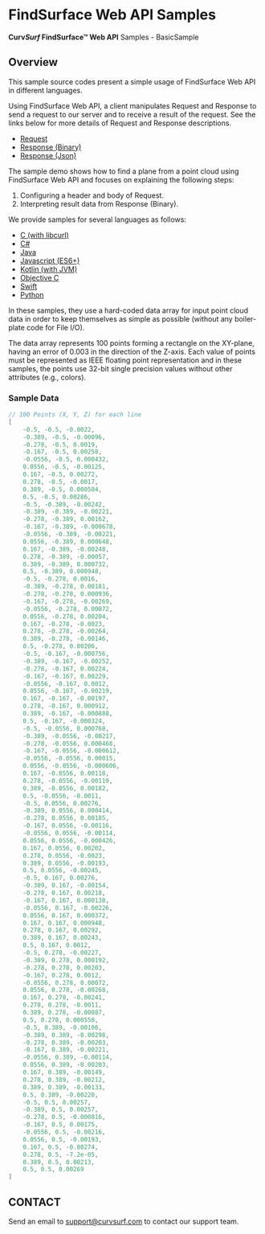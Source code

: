 # FindSurface Web API Samples

**Curv*Surf* FindSurface™ Web API** Samples - BasicSample

## Overview

This sample source codes present a simple usage of FindSurface Web API in different languages.

Using FindSurface Web API, a client manipulates Request and Response to send a request to our server and to receive a result of the request. See the links below for more details of Request and Response descriptions.

- [Request](https://developers.curvsurf.com/Documentation/?PAGE=Web%2Findex.html%3FPAGE%3Drequest.html)
- [Response (Binary)](https://developers.curvsurf.com/Documentation/?PAGE=Web%2Findex.html%3FPAGE%3Dresponse_binary.html)
- [Response (Json)](https://developers.curvsurf.com/Documentation/?PAGE=Web%2Findex.html%3FPAGE%3Dresponse_json.html)

The sample demo shows how to find a plane from a point cloud using FindSurface Web API and focuses on explaining the following steps:

1. Configuring a header and body of Request.
1. Interpreting result data from Response (Binary).

We provide samples for several languages as follows:

- [C (with libcurl)](c/README.md)
- [C#](cs/README.md)
- [Java](java/README.md)
- [Javascript (ES6+)](js/README.md)
- [Kotlin (with JVM)](kotlin_jvm/README.md)
- [Objective C](objc/README.md)
- [Swift](swift/README.md)
- [Python](python/README.md)

In these samples, they use a hard-coded data array for input point cloud data in order to keep themselves as simple as possible (without any boiler-plate code for File I/O).

The data array represents 100 points forming a rectangle on the XY-plane, having an error of 0.003 in the direction of the Z-axis. Each value of points must be represented as IEEE floating point representation and in these samples, the points use 32-bit single precision values without other attributes (e.g., colors).

### Sample Data
```c
// 100 Points (X, Y, Z) for each line
[
	-0.5, -0.5, -0.0022,
	-0.389, -0.5, -0.00096,
	-0.278, -0.5, 0.0019,
	-0.167, -0.5, 0.00258,
	-0.0556, -0.5, 0.000432,
	0.0556, -0.5, -0.00125,
	0.167, -0.5, 0.00272,
	0.278, -0.5, -0.0017,
	0.389, -0.5, 0.000504,
	0.5, -0.5, 0.00286,
	-0.5, -0.389, -0.00242,
	-0.389, -0.389, -0.00221,
	-0.278, -0.389, 0.00162,
	-0.167, -0.389, -0.000678,
	-0.0556, -0.389, -0.00221,
	0.0556, -0.389, 0.000648,
	0.167, -0.389, -0.00248,
	0.278, -0.389, -0.00057,
	0.389, -0.389, 0.000732,
	0.5, -0.389, 0.000948,
	-0.5, -0.278, 0.0016,
	-0.389, -0.278, 0.00181,
	-0.278, -0.278, 0.000936,
	-0.167, -0.278, -0.00269,
	-0.0556, -0.278, 0.00072,
	0.0556, -0.278, 0.00204,
	0.167, -0.278, -0.0023,
	0.278, -0.278, -0.00264,
	0.389, -0.278, -0.00146,
	0.5, -0.278, 0.00206,
	-0.5, -0.167, -0.000756,
	-0.389, -0.167, -0.00252,
	-0.278, -0.167, 0.00224,
	-0.167, -0.167, 0.00229,
	-0.0556, -0.167, 0.0012,
	0.0556, -0.167, -0.00219,
	0.167, -0.167, -0.00197,
	0.278, -0.167, 0.000912,
	0.389, -0.167, -0.000888,
	0.5, -0.167, -0.000324,
	-0.5, -0.0556, 0.000768,
	-0.389, -0.0556, -0.00217,
	-0.278, -0.0556, 0.000468,
	-0.167, -0.0556, -0.000612,
	-0.0556, -0.0556, 0.00015,
	0.0556, -0.0556, -0.000606,
	0.167, -0.0556, 0.00118,
	0.278, -0.0556, -0.00119,
	0.389, -0.0556, 0.00182,
	0.5, -0.0556, -0.0011,
	-0.5, 0.0556, 0.00276,
	-0.389, 0.0556, 0.000414,
	-0.278, 0.0556, 0.00185,
	-0.167, 0.0556, -0.00116,
	-0.0556, 0.0556, -0.00114,
	0.0556, 0.0556, -0.000426,
	0.167, 0.0556, 0.00202,
	0.278, 0.0556, -0.0023,
	0.389, 0.0556, -0.00193,
	0.5, 0.0556, -0.00245,
	-0.5, 0.167, 0.00276,
	-0.389, 0.167, -0.00154,
	-0.278, 0.167, 0.00218,
	-0.167, 0.167, 0.000138,
	-0.0556, 0.167, -0.00226,
	0.0556, 0.167, 0.000372,
	0.167, 0.167, 0.000948,
	0.278, 0.167, 0.00292,
	0.389, 0.167, 0.00243,
	0.5, 0.167, 0.0012,
	-0.5, 0.278, -0.00227,
	-0.389, 0.278, 0.000192,
	-0.278, 0.278, 0.00203,
	-0.167, 0.278, 0.0012,
	-0.0556, 0.278, 0.00072,
	0.0556, 0.278, -0.00268,
	0.167, 0.278, -0.00241,
	0.278, 0.278, -0.0011,
	0.389, 0.278, -0.00087,
	0.5, 0.278, 0.000558,
	-0.5, 0.389, -0.00106,
	-0.389, 0.389, -0.00298,
	-0.278, 0.389, -0.00203,
	-0.167, 0.389, -0.00221,
	-0.0556, 0.389, -0.00114,
	0.0556, 0.389, -0.00203,
	0.167, 0.389, -0.00149,
	0.278, 0.389, -0.00212,
	0.389, 0.389, -0.00133,
	0.5, 0.389, -0.00228,
	-0.5, 0.5, 0.00257,
	-0.389, 0.5, 0.00257,
	-0.278, 0.5, -0.000816,
	-0.167, 0.5, 0.00175,
	-0.0556, 0.5, -0.00216,
	0.0556, 0.5, -0.00193,
	0.167, 0.5, -0.00274,
	0.278, 0.5, -7.2e-05,
	0.389, 0.5, 0.00213,
	0.5, 0.5, 0.00269
]
```

## CONTACT

Send an email to support@curvsurf.com to contact our support team.
